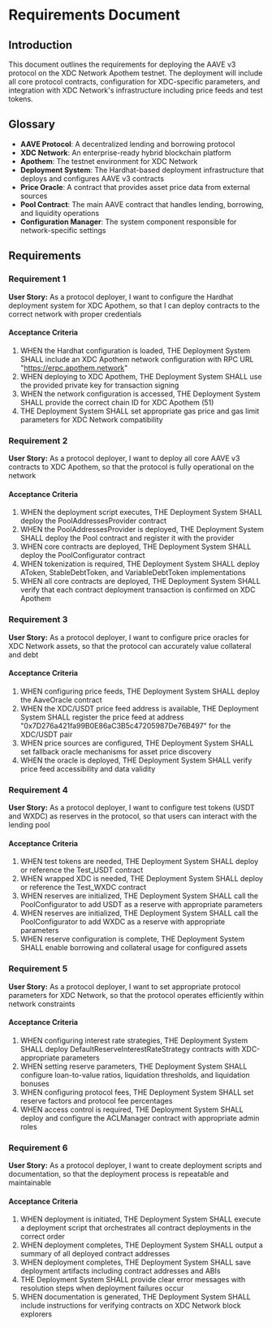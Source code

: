# Requirements Document

## Introduction

This document outlines the requirements for deploying the AAVE v3 protocol on the XDC Network Apothem testnet. The deployment will include all core protocol contracts, configuration for XDC-specific parameters, and integration with XDC Network's infrastructure including price feeds and test tokens.

## Glossary

- **AAVE Protocol**: A decentralized lending and borrowing protocol
- **XDC Network**: An enterprise-ready hybrid blockchain platform
- **Apothem**: The testnet environment for XDC Network
- **Deployment System**: The Hardhat-based deployment infrastructure that deploys and configures AAVE v3 contracts
- **Price Oracle**: A contract that provides asset price data from external sources
- **Pool Contract**: The main AAVE contract that handles lending, borrowing, and liquidity operations
- **Configuration Manager**: The system component responsible for network-specific settings

## Requirements

### Requirement 1

**User Story:** As a protocol deployer, I want to configure the Hardhat deployment system for XDC Apothem, so that I can deploy contracts to the correct network with proper credentials

#### Acceptance Criteria

1. WHEN the Hardhat configuration is loaded, THE Deployment System SHALL include an XDC Apothem network configuration with RPC URL "https://erpc.apothem.network"
2. WHEN deploying to XDC Apothem, THE Deployment System SHALL use the provided private key for transaction signing
3. WHEN the network configuration is accessed, THE Deployment System SHALL provide the correct chain ID for XDC Apothem (51)
4. THE Deployment System SHALL set appropriate gas price and gas limit parameters for XDC Network compatibility

### Requirement 2

**User Story:** As a protocol deployer, I want to deploy all core AAVE v3 contracts to XDC Apothem, so that the protocol is fully operational on the network

#### Acceptance Criteria

1. WHEN the deployment script executes, THE Deployment System SHALL deploy the PoolAddressesProvider contract
2. WHEN the PoolAddressesProvider is deployed, THE Deployment System SHALL deploy the Pool contract and register it with the provider
3. WHEN core contracts are deployed, THE Deployment System SHALL deploy the PoolConfigurator contract
4. WHEN tokenization is required, THE Deployment System SHALL deploy AToken, StableDebtToken, and VariableDebtToken implementations
5. WHEN all core contracts are deployed, THE Deployment System SHALL verify that each contract deployment transaction is confirmed on XDC Apothem

### Requirement 3

**User Story:** As a protocol deployer, I want to configure price oracles for XDC Network assets, so that the protocol can accurately value collateral and debt

#### Acceptance Criteria

1. WHEN configuring price feeds, THE Deployment System SHALL deploy the AaveOracle contract
2. WHEN the XDC/USDT price feed address is available, THE Deployment System SHALL register the price feed at address "0x7D276a421fa99B0E86aC3B5c47205987De76B497" for the XDC/USDT pair
3. WHEN price sources are configured, THE Deployment System SHALL set fallback oracle mechanisms for asset price discovery
4. WHEN the oracle is deployed, THE Deployment System SHALL verify price feed accessibility and data validity

### Requirement 4

**User Story:** As a protocol deployer, I want to configure test tokens (USDT and WXDC) as reserves in the protocol, so that users can interact with the lending pool

#### Acceptance Criteria

1. WHEN test tokens are needed, THE Deployment System SHALL deploy or reference the Test_USDT contract
2. WHEN wrapped XDC is needed, THE Deployment System SHALL deploy or reference the Test_WXDC contract
3. WHEN reserves are initialized, THE Deployment System SHALL call the PoolConfigurator to add USDT as a reserve with appropriate parameters
4. WHEN reserves are initialized, THE Deployment System SHALL call the PoolConfigurator to add WXDC as a reserve with appropriate parameters
5. WHEN reserve configuration is complete, THE Deployment System SHALL enable borrowing and collateral usage for configured assets

### Requirement 5

**User Story:** As a protocol deployer, I want to set appropriate protocol parameters for XDC Network, so that the protocol operates efficiently within network constraints

#### Acceptance Criteria

1. WHEN configuring interest rate strategies, THE Deployment System SHALL deploy DefaultReserveInterestRateStrategy contracts with XDC-appropriate parameters
2. WHEN setting reserve parameters, THE Deployment System SHALL configure loan-to-value ratios, liquidation thresholds, and liquidation bonuses
3. WHEN configuring protocol fees, THE Deployment System SHALL set reserve factors and protocol fee percentages
4. WHEN access control is required, THE Deployment System SHALL deploy and configure the ACLManager contract with appropriate admin roles

### Requirement 6

**User Story:** As a protocol deployer, I want to create deployment scripts and documentation, so that the deployment process is repeatable and maintainable

#### Acceptance Criteria

1. WHEN deployment is initiated, THE Deployment System SHALL execute a deployment script that orchestrates all contract deployments in the correct order
2. WHEN deployment completes, THE Deployment System SHALL output a summary of all deployed contract addresses
3. WHEN deployment completes, THE Deployment System SHALL save deployment artifacts including contract addresses and ABIs
4. THE Deployment System SHALL provide clear error messages with resolution steps when deployment failures occur
5. WHEN documentation is generated, THE Deployment System SHALL include instructions for verifying contracts on XDC Network block explorers
